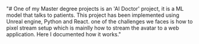 "# One of my Master degree projects is an 'AI Doctor' project, it is a ML model that talks to patients. This project has been implemented using Unreal engine, Python and React. one of the challenges we faces is how to pixel stream setup which is mainlly how to stream the avatar to a web application. Here I documented how it works." 
